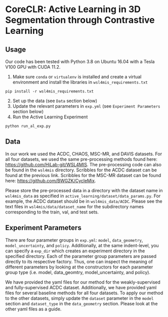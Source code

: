 # CoreCLR: Active Learning in 3D Segmentation through Contrastive Learning

## Usage

Our code has been tested with Python 3.8 on Ubuntu 16.04 with a Tesla V100 GPU with CUDA 11.2.

1. Make sure `conda` or `virtualenv` is installed and create a virtual environment and install 
the libraries in `wsl4mis_requirements.txt`
```
pip install -r wsl4mis_requirements.txt
```
2. Set up the data (see `Data` section below)
3. Update the relevant parameters in `exp.yml` (see `Experiment Parameters` section below)
4. Run the Active Learning Experiment
```
python run_al_exp.py
```

## Data

In our work we used the ACDC, CHAOS, MSC-MR, and DAVIS datasets. For all four datasets, we used 
the same pre-processing methods found here: https://github.com/HiLab-git/WSL4MIS. The 
pre-processing code can also be found in the `wsl4mis` directory. Scribbles for the ACDC dataset 
can be found at the previous link. Scribbles for the MSC-MR dataset can be found here: 
https://github.com/BWGZK/CycleMix.

Please store the pre-processed data in a directory with the dataset name in `wsl4mis_data` 
as specified in `active_learning/dataset/data_params.py`. For example, the ACDC dataset should 
be in `wsl4mis_data/ACDC`. Please see the text files in `wsl4mis/data/dataset_name` for the 
subdirectory names corresponding to the train, val, and test sets.

## Experiment Parameters

There are four parameter groups in `exp.yml`: `model`, `data_geometry`, `model_uncertainty`, and 
`policy`. Additionally, at the same indent-level, you can specify a `exp_dir` which creates an 
experiment directory in the specified directory. Each of the parameter group parameters are 
passed directly to its respective factory. Thus, one can inspect the meaning of different 
parameters by looking at the constructors for each parameter group type (i.e. model, 
data_geomtry, model_uncertainty, and policy). 

We have provided the yaml files for our method for the weakly-supervised and fully-supervised ACDC 
dataset. Additionally, we have provided yaml files for several baseline methods for all four 
datasets. To apply our method to the other datasets, simply update the `dataset` parameter in the 
`model` section and `dataset_type` in the `data_geometry` section. Please look at the other yaml 
files as a guide.